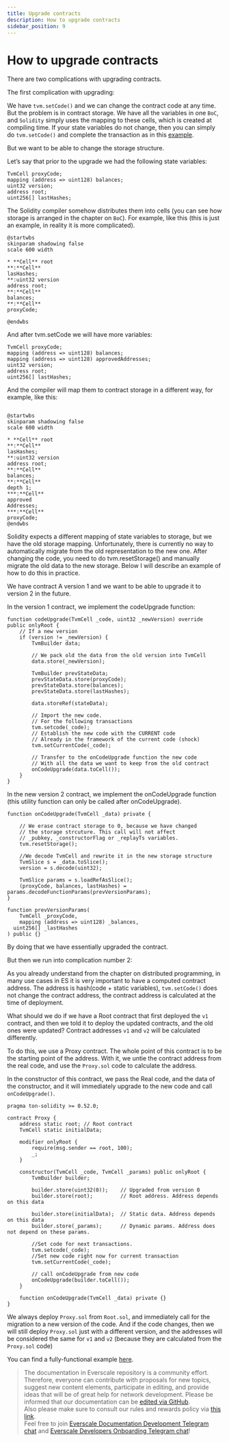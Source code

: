 ```yaml
---
title: Upgrade contracts
description: How to upgrade contracts
sidebar_position: 9
---
```


# How to upgrade contracts

There are two complications with upgrading contracts.

The first complication with upgrading:

We have `tvm.setCode()` and we can change the contract code at any time. But the problem is in contract storage. We have all the variables in one `BoC`, and `Solidity` simply uses the mapping to these cells, which is created at compiling time. If your state variables do not change, then you can simply do `tvm.setCode()` and complete the transaction as in this [example](https://github.com/tonlabs/samples/blob/master/solidity/12_BadContract.sol).

But we want to be able to change the storage structure.

Let’s say that prior to the upgrade we had the following state variables:

```solidity
TvmCell proxyCode;
mapping (address => uint128) balances;
uint32 version;
address root;
uint256[] lastHashes;
```

The Solidity compiler somehow distributes them into cells (you can see how storage is arranged in the chapter on `BoC`). For example, like this (this is just an example, in reality it is more complicated).

```plantuml
@startwbs
skinparam shadowing false
scale 600 width

* **Cell** root
**:**Cell**
lasHashes;
**:uint32 version
address root;
**:**Cell**
balances;
**:**Cell**
proxyCode;

@endwbs
```

And after tvm.setCode we will have more variables:
```solidity
TvmCell proxyCode;
mapping (address => uint128) balances;
mapping (address => uint128) approvedAddresses;
uint32 version;
address root;
uint256[] lastHashes;
```

And the compiler will map them to contract storage in a different way, for example, like this:

```plantuml

@startwbs
skinparam shadowing false
scale 600 width

* **Cell** root
**:**Cell**
lasHashes;
**:uint32 version
address root;
**:**Cell**
balances;
**:**Cell**
depth 1;
***:**Cell**
approved
Addresses;
***:**Cell**
proxyCode;
@endwbs
```

Solidity expects a different mapping of state variables to storage, but we have the old storage mapping. Unfortunately, there is currently no way to automatically migrate from the old representation to the new one. After changing the code, you need to do tvm.resetStorage() and manually migrate the old data to the new storage. Below I will describe an example of how to do this in practice.


We have contract A version 1 and we want to be able to upgrade it to version 2 in the future.

In the version 1 contract, we implement the codeUpgrade function:

```solidity
function codeUpgrade(TvmCell _code, uint32 _newVersion) override public onlyRoot {
    // If a new version
    if (version != _newVersion) {
        TvmBuilder data;
    
        // We pack old the data from the old version into TvmCell
        data.store(_newVersion);
    
        TvmBuilder prevStateData;
        prevStateData.store(proxyCode);
        prevStateData.store(balances);
        prevStateData.store(lastHashes);
    
        data.storeRef(stateData);
    
        // Import the new code.
        // For the following transactions
        tvm.setcode(_code);
        // Establish the new code with the CURRENT code
        // Already in the framework of the current code (shock)
        tvm.setCurrentCode(_code);
    
        // Transfer to the onCodeUpgrade function the new code 
        // With all the data we want to keep from the old contract
        onCodeUpgrade(data.toCell());
    }
}
```

In the new version 2 contract, we implement the onCodeUpgrade function (this utility function can only be called after onCodeUpgrade).

```solidity
function onCodeUpgrade(TvmCell _data) private {

    // We erase contract storage to 0, because we have changed
    // the storage strcuture. This call will not affect  
    // _pubkey, _constructorFlag or _replayTs variables.
    tvm.resetStorage(); 

    //We decode TvmCell and rewrite it in the new storage structure
    TvmSlice s = _data.toSlice();
    version = s.decode(uint32);

    TvmSlice params = s.loadRefAsSlice();
    (proxyCode, balances, lastHashes) = params.decodeFunctionParams(prevVersionParams);
}

function prevVersionParams(
	TvmCell _proxyCode,
	mapping (address => uint128) _balances,
  uint256[] _lastHashes
) public {}
```

By doing that we have essentially upgraded the contract.

But then we run into complication number 2:

As you already understand from the chapter on distributed programming, in many use cases in ES it is very important to have a computed contract address. The address is hash(code + static variables), `tvm.setCode()` does not change the contract address, the contract address is calculated at the time of deployment.

What should we do if we have a Root contract that first deployed the `v1` contract, and then we told it to deploy the updated contracts, and the old ones were updated? Contract addresses `v1` and `v2` will be calculated differently.

To do this, we use a Proxy contract. The whole point of this contract is to be the starting point of the address. With it, we untie the contract address from the real code, and use the `Proxy.sol` code to calculate the address.

In the constructor of this contract, we pass the Real code, and the data of the constructor, and it will immediately upgrade to the new code and call `onCodeUpgrade()`.


```solidity
pragma ton-solidity >= 0.52.0;

contract Proxy {
    address static root; // Root contract
    TvmCell static initialData;

    modifier onlyRoot {
        require(msg.sender == root, 100);
        _;
    }

    constructor(TvmCell _code, TvmCell _params) public onlyRoot {
        TvmBuilder builder;

        builder.store(uint32(0));    // Upgraded from version 0
        builder.store(root);         // Root address. Address depends on this data

        builder.store(initialData);  // Static data. Address depends on this data
        builder.store(_params);      // Dynamic params. Address does not depend on these params.

        //Set code for next transactions.
        tvm.setcode(_code);
        //Set new code right now for current transaction
        tvm.setCurrentCode(_code);

        // call onCodeUpgrade from new code
        onCodeUpgrade(builder.toCell());
    }

    function onCodeUpgrade(TvmCell _data) private {}
}
```

We always deploy `Proxy.sol` from `Root.sol`, and immediately call for the migration to a new version of the code. And if the code changes, then we will still deploy `Proxy.sol` just with a different version, and the addresses will be considered the same for `v1` and `v2` (because they are calculated from the `Proxy.sol` code)

You can find a fully-functional example [here](https://github.com/mnill/everscale-contract-upgrade-example).


>  The documentation in Everscale repository is a community effort. Therefore, everyone can contribute with proposals for new topics, suggest new content elements, participate in editing, and provide ideas that will be of great help for network development.
Please be informed that our documentation can be [edited via GitHub](https://github.com/everscale-org/docs/issues).  
  Also please make sure to consult our rules and rewards policy via [this link](https://docs.everscale.network/contribute/hot-streams/documentations).  
  Feel free to join [Everscale Documentation Development Telegram chat](https://t.me/+C2IpQXWZtCwxYzEy) and [Everscale Developers Onboarding Telegram chat](https://t.me/+Vca1Gs6uPzIyNWVi)!
